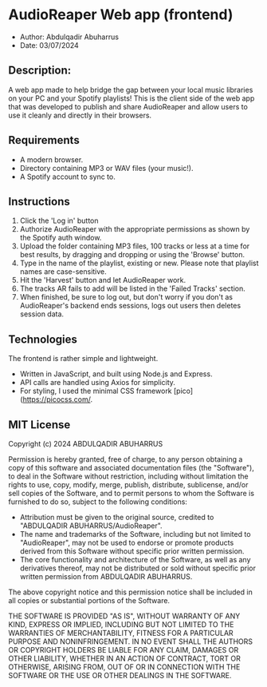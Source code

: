 
# AudioReaper Web app (frontend)
* Author: Abdulqadir Abuharrus
* Date: 03/07/2024

## Description:
A web app made to help bridge the gap between your local music libraries on your PC and your Spotify playlists!
This is the client side of the web app that was developed to publish and share AudioReaper and allow users to use it cleanly and directly in their browsers.


## Requirements
* A modern browser.
* Directory containing MP3 or WAV files (your music!).
* A Spotify account to sync to.

## Instructions
1. Click the 'Log in' button
2. Authorize AudioReaper with the appropriate permissions as shown by the Spotify auth window.
3. Upload the folder containing MP3 files, 100 tracks or less at a time for best results, by dragging and dropping or using the 'Browse' button.
4. Type in the name of the playlist, existing or new. 
   Please note that playlist names are case-sensitive.
5. Hit the 'Harvest' button and let AudioReaper work.
6. The tracks AR fails to add will be listed in the 'Failed Tracks' section.
7. When finished, be sure to log out, but don't worry if you don't as AudioReaper's backend ends sessions, logs out users then deletes session data.

## Technologies
The frontend is rather simple and lightweight.
* Written in JavaScript, and built using Node.js and Express.
* API calls are handled using Axios for simplicity.
* For styling, I used the minimal CSS framework [pico](https://picocss.com/.

## MIT License

Copyright (c) 2024 ABDULQADIR ABUHARRUS

Permission is hereby granted, free of charge, to any person obtaining a copy
of this software and associated documentation files (the "Software"), to deal
in the Software without restriction, including without limitation the rights
to use, copy, modify, merge, publish, distribute, sublicense, and/or sell
copies of the Software, and to permit persons to whom the Software is
furnished to do so, subject to the following conditions:

- Attribution must be given to the original source, credited to "ABDULQADIR ABUHARRUS/AudioReaper". 
- The name and trademarks of the Software, including but not limited to "AudioReaper", may not be used to endorse or promote products derived from this Software without specific prior written permission.
- The core functionality and architecture of the Software, as well as any derivatives thereof, may not be distributed or sold without specific prior written permission from ABDULQADIR ABUHARRUS.
  
The above copyright notice and this permission notice shall be included in all
copies or substantial portions of the Software.

THE SOFTWARE IS PROVIDED "AS IS", WITHOUT WARRANTY OF ANY KIND, EXPRESS OR
IMPLIED, INCLUDING BUT NOT LIMITED TO THE WARRANTIES OF MERCHANTABILITY,
FITNESS FOR A PARTICULAR PURPOSE AND NONINFRINGEMENT. IN NO EVENT SHALL THE
AUTHORS OR COPYRIGHT HOLDERS BE LIABLE FOR ANY CLAIM, DAMAGES OR OTHER
LIABILITY, WHETHER IN AN ACTION OF CONTRACT, TORT OR OTHERWISE, ARISING FROM,
OUT OF OR IN CONNECTION WITH THE SOFTWARE OR THE USE OR OTHER DEALINGS IN THE
SOFTWARE.
